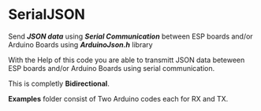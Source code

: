 # SerialJSON
Send _**JSON data**_ using _**Serial Communication**_ between ESP boards and/or Arduino Boards using _**ArduinoJson.h**_ library

With the Help of this code you are able to transmitt JSON data beteween ESP boards and/or Arduino Boards using serial communication.

This is completly **Bidirectional**.

**Examples** folder consist of Two Arduino codes each for RX and TX.


